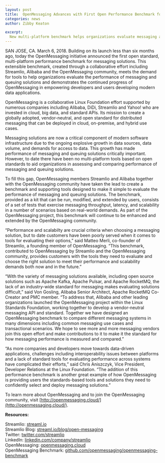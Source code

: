 ```yaml
---
layout: post
title:  OpenMessaging Advances with First Open Performance Benchmark for Messaging
categories: news
author: Zibby Keaton

excerpt:
  New multi-platform benchmark helps organizations evaluate messaging and queuing solutions
---
```

SAN JOSE, CA. March 6, 2018.  Building on its launch less than six months ago, today the OpenMessaging initiative announced the first open standard, multi-platform performance benchmark for messaging solutions. This extensible benchmark, created through a collaborative effort including Streamlio, Alibaba and the OpenMessaging community, meets the demand for tools to help organizations evaluate the performance of messaging and queuing solutions and demonstrates the continued progress of OpenMessaging in empowering developers and users developing modern data applications.

OpenMessaging is a collaborative Linux Foundation effort supported by numerous companies including Alibaba, DiDi, Streamlio and Yahoo! who are invested in cloud, big data, and standard APIs. Its mission to create a globally adopted, vendor-neutral, and open standard for distributed messaging that can be deployed in cloud, on-premise, and hybrid use cases.

Messaging solutions are now a critical component of modern software infrastructure due to the ongoing explosive growth in data sources, data volume, and demands for access to data. This growth has made performance of messaging and queuing solutions critically important. However, to date there have been no multi-platform tools based on open standards to aid organizations in assessing and comparing performance of messaging and queuing solutions.

To fill this gap, OpenMessaging members Streamlio and Alibaba together with the OpenMessaging community have taken the lead to create a benchmark and supporting tools designed to make it simple to evaluate the performance of messaging and queuing solutions. The benchmark, provided as a kit that can be run, modified, and extended by users, consists of a set of tests that exercise messaging throughput, latency, and scalability in a number of scenarios based on real-world demands. As part of the OpenMessaging project, this benchmark will continue to be enhanced and extended by the OpenMessaging community.

“Performance and scalabilty are crucial criteria when choosing a messaging solution, but to date customers have been poorly served when it comes to tools for evaluating their options,” said Matteo Merli, co-founder of Streamlio, a founding member of OpenMessaging. “This benchmark, contributed to OpenMessaging by Streamlio and the OpenMessaging community, provides customers with the tools they need to evaluate and choose the right solution to meet their performance and scalability demands both now and in the future.”

“With the variety of messaging solutions available, including open source solutions such as Apache Kafka, Apache Pulsar, and Apache RocketMQ, the lack of an industry-wide standard for messaging makes evaluating solutions difficult,” said Von Gosling, Alibaba Senior Architect, Apache RocketMQ Co-Creator and PMC member. “To address that, Alibaba and other leading organizations launched the OpenMessaging project within the Linux Standards Foundation, working together to develop a vendor-neutral messaging API and standard. Together we have designed an OpenMessaging benchmark to compare different messaging systems in many dimensions including common messaging use cases and transactional scenarios. We hope to see more and more messaging vendors join this open effort and make contributions to it to make it the standard for how messaging performance is measured and compared.”

“As more companies and developers move towards data-driven applications, challenges including interoperability issues between platforms and a lack of standard tools for evaluating performance across systems have complicated their efforts,” said Chris Aniszczyk, Vice President, Developer Relations at the Linux Foundation. “The addition of this performance benchmark is another great example of how OpenMessaging is providing users the standards-based tools and solutions they need to confidently select and deploy messaging solutions.”

To learn more about OpenMessaging and to join the OpenMessaging community, visit [http://openmessaging.cloud/](http://openmessaging.cloud/).

**Resources:**

Streamlio: [streaml.io](https://streaml.io/) <br />
Streamlio Blog:  [streaml.io/blog/open-messaging](https://streaml.io/blog/open-messaging)<br />
Twitter: [twitter.com/streamlio](https://twitter.com/streamlio)<br />
LinkedIn: [linkedin.com/company/streamlio](https://linkedin.com/company/streamlio)<br />
OpenMessaging:  [openmessaging.cloud](http://openmessaging.cloud/)<br />
OpenMessaging Benchmark:  [github.com/openmessaging/openmessaging-benchmark](https://github.com/openmessaging/openmessaging-benchmark)



